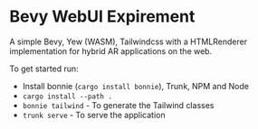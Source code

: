 # Bevy WebUI Expirement

A simple Bevy, Yew (WASM), Tailwindcss with a HTMLRenderer implementation for hybrid AR applications on the web.

To get started run:

- Install bonnie (`cargo install bonnie`), Trunk, NPM and Node
- `cargo install --path .`
- `bonnie tailwind` - To generate the Tailwind classes
- `trunk serve` - To serve the application